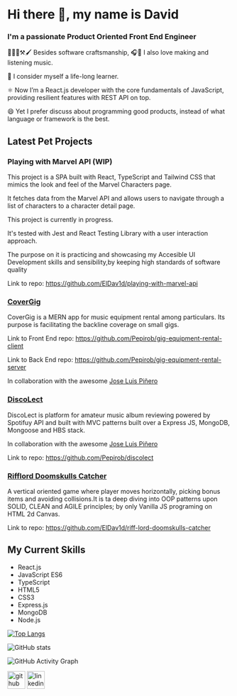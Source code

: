 # Hi there 👋, my name is David
### I'm a passionate Product Oriented Front End Engineer

🧑‍💻🧱⚒️🖌 Besides software craftsmanship, 🎧🎸 I also love making and listening music.          

📖 I consider myself a life-long learner.

⚛️ Now I’m a React.js developer with the core fundamentals of JavaScript, providing resilient features with REST API on top.

😄 Yet I prefer discuss about programming good products, instead of what language or framework is the best.

## Latest Pet Projects

### Playing with Marvel API (WIP)

This project is a SPA built with React, TypeScript and Tailwind CSS that mimics the look and feel of the Marvel Characters page.

It fetches data from the Marvel API and allows users to navigate through a list of characters to a character detail page.

This project is currently in progress.

It's tested with Jest and React Testing Library with a user interaction approach.

The purpose on it is practicing and showcasing my Accesible UI Development skills and sensibility,by keeping high standards of software quality  

Link to repo: https://github.com/ElDav1d/playing-with-marvel-api

### [CoverGig](https://covergig.netlify.app/)

CoverGig is a MERN app for music equipment rental among particulars. Its purpose is facilitating the backline coverage on small gigs.

Link to Front End repo: https://github.com/Pepirob/gig-equipment-rental-client

Link to Back End repo: https://github.com/Pepirob/gig-equipment-rental-server

In collaboration with the awesome [Jose Luis Piñero](https://github.com/Pepirob)

### [DiscoLect](https://discolect.cyclic.app/)

DiscoLect is platform for amateur music album reviewing powered by Spotifuy API and built with  MVC patterns built over a Express JS, MongoDB, Mongoose and HBS stack.

In collaboration with the awesome [Jose Luis Piñero](https://github.com/Pepirob)

Link to repo: https://github.com/Pepirob/discolect

### [Rifflord Doomskulls Catcher](https://eldav1d.github.io/riff-lord-doomskulls-catcher/)

A vertical oriented game where player moves horizontally, picking bonus items and avoiding collisions.It is ta deep diving into OOP patterns upon SOLID, CLEAN and AGILE principles; by only Vanilla JS programing on HTML 2d Canvas.

Link to repo: https://github.com/ElDav1d/riff-lord-doomskulls-catcher

## My Current Skills
* React.js
* JavaScript ES6
* TypeScript
* HTML5
* CSS3
* Express.js
* MongoDB
* Node.js

[![Top Langs](https://github-readme-stats.vercel.app/api/top-langs/?username=ElDav1d)](https://github.com/anuraghazra/github-readme-stats)

![GitHub stats](https://github-readme-stats.vercel.app/api?username=ElDav1d&show_icons=true)  

![GitHub Activity Graph](https://activity-graph.herokuapp.com/graph?username=ElDav1d)  

[<img src='https://cdn.jsdelivr.net/npm/simple-icons@3.0.1/icons/github.svg' alt='github' height='40'>](https://github.com/ElDav1d)  [<img src='https://cdn.jsdelivr.net/npm/simple-icons@3.0.1/icons/linkedin.svg' alt='linkedin' height='40'>](https://www.linkedin.com/in/david-vivo/)  
